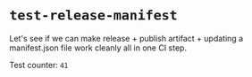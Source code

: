 # `test-release-manifest`

Let's see if we can make release + publish artifact + updating a manifest.json file work cleanly all in one CI step.

Test counter: `41`
